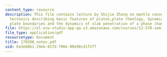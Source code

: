 ```yaml
---
content_type: resource
description: This file contains lecture by Shijie Zhong on mantle convection and plate
  tectonics describing basic features of plates,plate rheology, dynamically generated
  plate boundaries and the dynamics of slab penetration of a phase change at 670 km.
file: https://ol-ocw-studio-app-qa.s3.amazonaws.com/courses/12-570-seminar-in-geophysics-mantle-convection-spring-1998/6a3e68b129eb81fd706e80e98cd1f2ff_170398_notes.pdf
file_type: application/pdf
resourcetype: Document
title: 170398_notes.pdf
uid: 6a3e68b1-29eb-81fd-706e-80e98cd1f2ff
---
```

